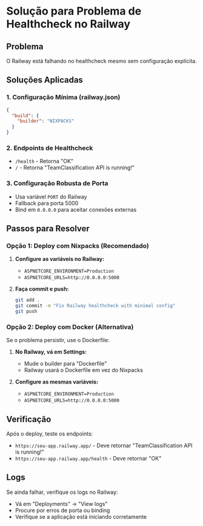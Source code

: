 # Solução para Problema de Healthcheck no Railway

## Problema
O Railway está falhando no healthcheck mesmo sem configuração explícita.

## Soluções Aplicadas

### 1. Configuração Mínima (railway.json)
```json
{
  "build": {
    "builder": "NIXPACKS"
  }
}
```

### 2. Endpoints de Healthcheck
- `/health` - Retorna "OK"
- `/` - Retorna "TeamClassification API is running!"

### 3. Configuração Robusta de Porta
- Usa variável `PORT` do Railway
- Fallback para porta 5000
- Bind em `0.0.0.0` para aceitar conexões externas

## Passos para Resolver

### Opção 1: Deploy com Nixpacks (Recomendado)
1. **Configure as variáveis no Railway:**
   - `ASPNETCORE_ENVIRONMENT=Production`
   - `ASPNETCORE_URLS=http://0.0.0.0:5000`

2. **Faça commit e push:**
   ```bash
   git add .
   git commit -m "Fix Railway healthcheck with minimal config"
   git push
   ```

### Opção 2: Deploy com Docker (Alternativa)
Se o problema persistir, use o Dockerfile:

1. **No Railway, vá em Settings:**
   - Mude o builder para "Dockerfile"
   - Railway usará o Dockerfile em vez do Nixpacks

2. **Configure as mesmas variáveis:**
   - `ASPNETCORE_ENVIRONMENT=Production`
   - `ASPNETCORE_URLS=http://0.0.0.0:5000`

## Verificação
Após o deploy, teste os endpoints:
- `https://seu-app.railway.app/` - Deve retornar "TeamClassification API is running!"
- `https://seu-app.railway.app/health` - Deve retornar "OK"

## Logs
Se ainda falhar, verifique os logs no Railway:
- Vá em "Deployments" → "View logs"
- Procure por erros de porta ou binding
- Verifique se a aplicação está iniciando corretamente
